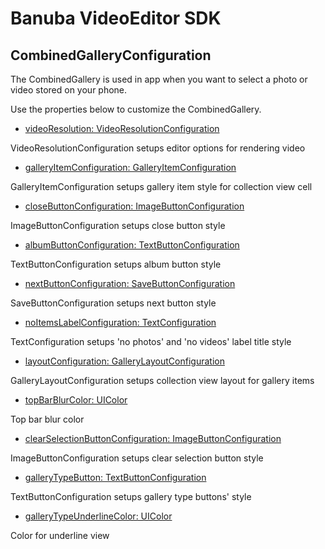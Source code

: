 # Banuba VideoEditor SDK
## CombinedGalleryConfiguration

The CombinedGallery is used in app when you want to select a photo or video stored on your phone.

Use the properties below to customize the CombinedGallery.

- [videoResolution: VideoResolutionConfiguration](/Example/Example/Extension/CombinedGalleryConfiguration.swift#L7)

VideoResolutionConfiguration setups editor options for rendering video

- [galleryItemConfiguration: GalleryItemConfiguration](/Example/Example/Extension/CombinedGalleryConfiguration.swift#L8)

GalleryItemConfiguration setups gallery item style for collection view cell

- [closeButtonConfiguration: ImageButtonConfiguration](/Example/Example/Extension/CombinedGalleryConfiguration.swift#L16)

ImageButtonConfiguration setups close button style

- [albumButtonConfiguration: TextButtonConfiguration](/Example/Example/Extension/CombinedGalleryConfiguration.swift#L17)

TextButtonConfiguration setups album button style

- [nextButtonConfiguration: SaveButtonConfiguration](/Example/Example/Extension/CombinedGalleryConfiguration.swift#L18)

SaveButtonConfiguration setups next button style

- [noItemsLabelConfiguration: TextConfiguration](/Example/Example/Extension/CombinedGalleryConfiguration.swift#L19)
  
TextConfiguration setups 'no photos' and 'no videos' label title style

- [layoutConfiguration: GalleryLayoutConfiguration](/Example/Example/Extension/CombinedGalleryConfiguration.swift#L20)
  
GalleryLayoutConfiguration setups collection view layout for gallery items

- [topBarBlurColor: UIColor](/Example/Example/Extension/CombinedGalleryConfiguration.swift#L21)
 
Top bar blur color

- [clearSelectionButtonConfiguration: ImageButtonConfiguration](/Example/Example/Extension/CombinedGalleryConfiguration.swift#L22)
  
ImageButtonConfiguration setups clear selection button style

- [galleryTypeButton: TextButtonConfiguration](/Example/Example/Extension/CombinedGalleryConfiguration.swift#L23)
  
TextButtonConfiguration setups gallery type buttons' style

- [galleryTypeUnderlineColor: UIColor](/Example/Example/Extension/CombinedGalleryConfiguration.swift#L24)
  
Color for underline view
